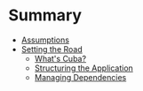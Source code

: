 Summary
=======

* [Assumptions](assumptions/README.md)
* [Setting the Road](setting_the_road/README.md)
  * [What's Cuba?](setting_the_road/cuba.md)
  * [Structuring the Application](setting_the_road/structure.md)
  * [Managing Dependencies](setting_the_road/dependencies.md)
